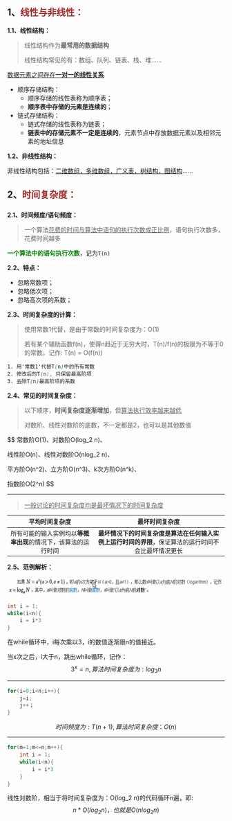 ## 1、<span style="color:brown">线性与非线性：</span>

**1.1、线性结构：**

> 线性结构作为**最常用的数据结构**
>
> 线性结构常见的有：数组、队列、链表、栈、堆......

<u>数据元素之间存在**一对一的线性关系**</u>

- 顺序存储结构：
  - 顺序存储的线性表称为顺序表；
  - **顺序表中存储的元素是连续的**；
- 链式存储结构：
  - 链式存储的线性表称为链表；
  - **链表中的存储元素不一定是连续的**，元素节点中存放数据元素以及相邻元素的地址信息

**1.2、非线性结构：**

非线性结构包括：<u>二维数组，多维数组，广义表，树结构，图结构</u>......



## 2、<span style="color:brown">时间复杂度：</span>

### <!--做算法分析主要研究: 时间复杂度, 本质上是以空间换取时间--->

**2.1、时间频度/语句频度：**

> 一个算法<u>花费的时间与算法中语句的执行次数成正比例</u>，语句执行次数多，花费时间越多

<span style="color:green">**一个算法中的语句执行次数**</span>，记为`T(n)`

**2.2、特点：**

- 忽略常数项；
- 忽略低次项；
- 忽略高次项的系数；

**2.3、时间复杂度的计算：**

> 使用常数1代替，是由于常数的时间复杂度为：O(1)
>
> 若有某个辅助函数f(n)，使得n趋近于无穷大时，T(n)/f(n)的极限为不等于0的常数，记作: T(n) = O(f(n))

```scss
1. 用'常数1'代替T(n)中的所有常数
2. 修改后的T(n), 只保留最高阶项
3. 去除T(n)最高阶项的系数
```

**2.4、常见的时间复杂度：**

> 以下顺序，**时间复杂度逐渐增加**，但<u>算法执行效率越来越低</u>
>
> 对数阶、线性对数阶的底数，不一定都是2，也可以是其他数值

$$
常数阶O(1)、对数阶O(log_2 n)、

线性阶O(n)、线性对数阶O(nlog_2 n)、

平方阶O(n^2)、立方阶O(n^3)、k次方阶O(n^k)、

指数阶O(2^n)
$$

---

> <u>一般讨论的时间复杂度均是最坏情况下的时间复杂度</u>

|                        平均时间复杂度                        |                        最坏时间复杂度                        |
| :----------------------------------------------------------: | :----------------------------------------------------------: |
| 所有可能的输入实例均以**等概率出现**的情况下，该算法的运行时间 | **最坏情况下的时间复杂度是算法在任何输入实例上运行时间的界限**，保证算法的运行时间不会比最坏情况更长 |

**2.5、范例解析：**

![image-20221111143726047](https://raw.githubusercontent.com/root-bine/image/main/Typora-image/%E5%AF%B9%E6%95%B0%E7%9A%84%E5%AE%9A%E4%B9%89.png)

```java
int i = 1;
while(i<n){
    i = i*3
}
```

在while循环中，i每次乘以3，i的数值逐渐跟n的值接近。

当x次之后，i大于n，跳出while循环，记作：
$$
3^x = n, 算法时间复杂度为: log_3 n
$$

---

```java
for(i=0;i<n;i++){
    j=i;
    j++；
}
```

$$
时间频度为: T(n+1), 算法时间复杂度：O(n)
$$

---

```java
for(m=1;m<=n;m++){
    int i = 1;
	while(i<n){
   		i = i*3
	}
}
```

线性对数阶，相当于将时间复杂度为：O(log_2 n)的代码循环n遍，即:
$$
n*O(log_2 n)，也就是O(nlog_2 n)
$$
